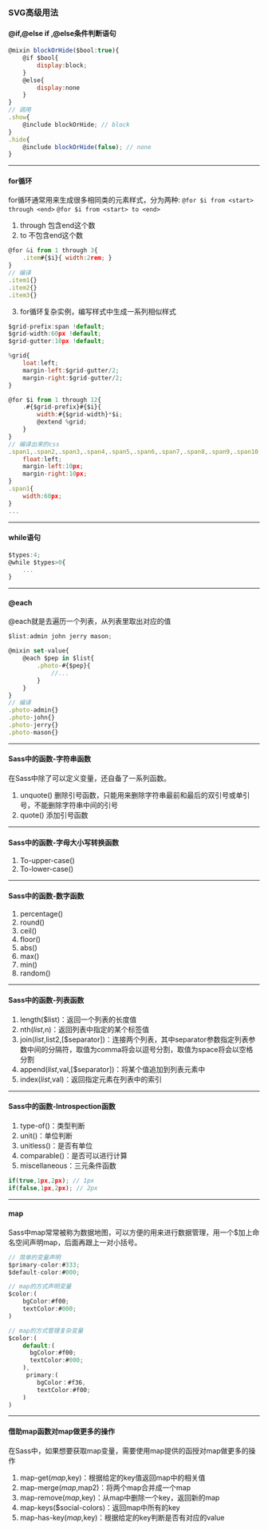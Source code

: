 ### SVG高级用法

#### @if,@else if ,@else条件判断语句
```javascript
@mixin blockOrHide($bool:true){
    @if $bool{
        display:block;
    }
    @else{
        display:none
    }
}
// 调用
.show{
    @include blockOrHide; // block
}
.hide{
    @include blockOrHide(false); // none
}
```

---

#### for循环
for循环通常用来生成很多相同类的元素样式，分为两种:
`@for $i from <start> through <end>`
`@for $i from <start> to <end>`

1. through 包含end这个数
2. to 不包含end这个数

```javascript
@for &i from 1 through 3{
    .item#{$i}{ width:2rem; }
}
// 编译
.item1{}
.item2{}
.item3{}
```

3. for循环复杂实例，编写样式中生成一系列相似样式
```javascript
$grid-prefix:span !default;
$grid-width:60px !default;
$grid-gutter:10px !default;

%grid{
    loat:left;
    margin-left:$grid-gutter/2;
    margin-right:$grid-gutter/2;
}

@for $i from 1 through 12{
    .#{$grid-prefix}#{$i}{
        width:#{$grid-width}*$i;
        @extend %grid;
    }
}
// 编译出来的css
.span1,.span2,.span3,.span4,.span5,.span6,.span7,.span8,.span9,.span10,.span11,.span12{
    float:left;
    margin-left:10px;
    margin-right:10px;
}
.span1{
    width:60px;
}
...

```

---

#### while语句
```javascript
$types:4;
@while $types>0{
    ...
} 
```

---

#### @each
@each就是去遍历一个列表，从列表里取出对应的值
```javascript
$list:admin john jerry mason;

@mixin set-value{
    @each $pep in $list{
        .photo-#{$pep}{
            //...
        }
    }
}
// 编译
.photo-admin{}
.photo-john{}
.photo-jerry{}
.photo-mason{}

```

---

#### Sass中的函数-字符串函数
在Sass中除了可以定义变量，还自备了一系列函数。

1. unquote() 删除引号函数，只能用来删除字符串最前和最后的双引号或单引号，不能删除字符串中间的引号
2. quote() 添加引号函数

---

#### Sass中的函数-字母大小写转换函数

1. To-upper-case()
2. To-lower-case()

---

#### Sass中的函数-数字函数

1. percentage()
2. round()
3. ceil()
4. floor()
5. abs()
6. max()
7. min()
8. random()

---

#### Sass中的函数-列表函数

1. length($list)：返回一个列表的长度值
2. nth($list,$n)：返回列表中指定的某个标签值
3. join($list,$list2,[$separator])：连接两个列表，其中separator参数指定列表参数中间的分隔符，取值为comma将会以逗号分割，取值为space将会以空格分割
4. append($list,$val,[$separator])：将某个值追加到列表元素中
5. index($list,$val)：返回指定元素在列表中的索引

---

#### Sass中的函数-Introspection函数
1. type-of()：类型判断
2. unit()：单位判断
3. unitless()：是否有单位
4. comparable()：是否可以进行计算
5. miscellaneous：三元条件函数
```javascript
if(true,1px,2px); // 1px
if(false,1px,2px); // 2px
```

---

#### map
Sass中map常常被称为数据地图，可以方便的用来进行数据管理，用一个$加上命名空间声明map，后面再跟上一对小括号。
```javascript
// 简单的变量声明
$primary-color:#333;
$default-color:#000;

// map的方式声明变量
$color:(
    bgColor:#f00;
    textColor:#000;
)

// map的方式管理复杂变量
$color:(
    default:(
      bgColor:#f00;
      textColor:#000;
    ),
     primary:(
        bgColor：#f36,
        textColor:#f00;
    )
)

```

---

#### 借助map函数对map做更多的操作
在Sass中，如果想要获取map变量，需要使用map提供的函授对map做更多的操作
1. map-get($map,$key)：根据给定的key值返回map中的相关值
2. map-merge($map,$map2)：将两个map合并成一个map
3. map-remove($map,$key)：从map中删除一个key，返回新的map
4. map-keys($social-colors)：返回map中所有的key
5. map-has-key($map,$key)：根据给定的key判断是否有对应的value 